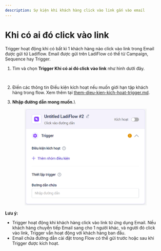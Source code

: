 ```yaml
---
description: Sự kiện khi khách hàng click vào link gắn vào email
---
```


# Khi có ai đó click vào link

Trigger hoạt động khi có bất kì 1 khách hàng nào click vào link trong Email được gửi từ Ladiflow. Email được gửi trên LadiFlow có thể từ Campaign, Sequence hay Trigger.

1. Tìm và chọn **Trigger Khi có ai đó click vào link** như hình dưới đây.

<figure><img src="https://lh6.googleusercontent.com/Zb1GP2cO7F6Mz2-RzAcGqO18NmzclV41Qrie_G5g78AIPN45-Rq2oOaJuy1_Mqu-7pR8ku58mzc1F0UeO36aKJXEDPZWKPPaZ7ZQ_X1BjdwChW9b6wRykkUVkYDmfeh2wGjkJe3ZJDri8DPeGn8L288" alt=""><figcaption></figcaption></figure>



2. Điền các thông tin Điều kiện kích hoạt nếu muốn giới hạn tập khách hàng trong flow. Xem thêm tại [them-dieu-kien-kich-hoat-trigger.md](them-dieu-kien-kich-hoat-trigger.md "mention").
3.  **Nhập đường dẫn mong muốn.**\


    <figure><img src="../../../.gitbook/assets/image (690).png" alt="" width="476"><figcaption></figcaption></figure>

**Lưu ý:**&#x20;

* Trigger hoạt động khi khách hàng click vào link từ ứng dụng Email. Nếu khách hàng chuyển tiếp Email sang cho 1 người khác, và người đó click vào link, Trigger vẫn hoạt động với khách hàng ban đầu.
* Email chứa đường dẫn cài đặt trong Flow có thể gửi trước hoặc sau khi Trigger được kích hoạt.
